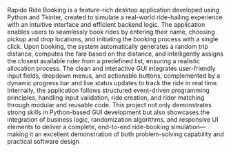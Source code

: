 Rapido Ride Booking is a feature-rich desktop application developed using Python and Tkinter, created to simulate a real-world ride-hailing experience with an intuitive interface and efficient backend logic. The application enables users to seamlessly book rides by entering their name, choosing pickup and drop locations, and initiating the booking process with a single click. Upon booking, the system automatically generates a random trip distance, computes the fare based on the distance, and intelligently assigns the closest available rider from a predefined list, ensuring a realistic allocation process. The clean and interactive GUI integrates user-friendly input fields, dropdown menus, and actionable buttons, complemented by a dynamic progress bar and live status updates to track the ride in real time. Internally, the application follows structured event-driven programming principles, handling input validation, ride creation, and rider matching through modular and reusable code. This project not only demonstrates strong skills in Python-based GUI development but also showcases the integration of business logic, randomization algorithms, and responsive UI elements to deliver a complete, end-to-end ride-booking simulation—making it an excellent demonstration of both problem-solving capability and practical software design
